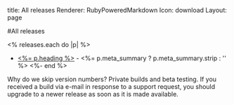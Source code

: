 title: All releases
Renderer: RubyPoweredMarkdown
Icon: download
Layout: page

#All releases

<% releases.each do |p| %>
* [<%= p.heading %>](<%= p.path %>) - <%= p.meta_summary ? p.meta_summary.strip : '' %>
<%- end %>


Why do we skip version numbers? Private builds and beta testing. If you received a build via e-mail in response to a support request, you should upgrade to a newer release as soon as it is made available.
